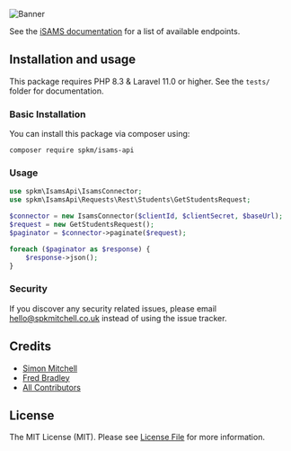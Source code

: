 ![Banner](https://banners.beyondco.de/iSAMS%20API.png?theme=dark&packageManager=composer+require&packageName=spkm%2Fisams-api&pattern=architect&style=style_2&description=&md=1&showWatermark=1&fontSize=100px&images=https%3A%2F%2Flaravel.com%2Fimg%2Flogomark.min.svg)

See the [iSAMS documentation](https://developerdemo.isams.cloud/Main/swagger/ui/index) for a list of available endpoints.

## Installation and usage
This package requires PHP 8.3 & Laravel 11.0 or higher. See the `tests/` folder for documentation.

### Basic Installation
You can install this package via composer using:
```
composer require spkm/isams-api
```

### Usage

```php
use spkm\IsamsApi\IsamsConnector;
use spkm\IsamsApi\Requests\Rest\Students\GetStudentsRequest;

$connector = new IsamsConnector($clientId, $clientSecret, $baseUrl);
$request = new GetStudentsRequest();
$paginator = $connector->paginate($request);

foreach ($paginator as $response) {
    $response->json();
}
```

### Security

If you discover any security related issues, please email hello@spkmitchell.co.uk instead of using the issue tracker.

## Credits

- [Simon Mitchell](https://github.com/spkm)
- [Fred Bradley](https://github.com/fredbradley)
- [All Contributors](../../contributors)

## License

The MIT License (MIT). Please see [License File](LICENSE.md) for more information.
